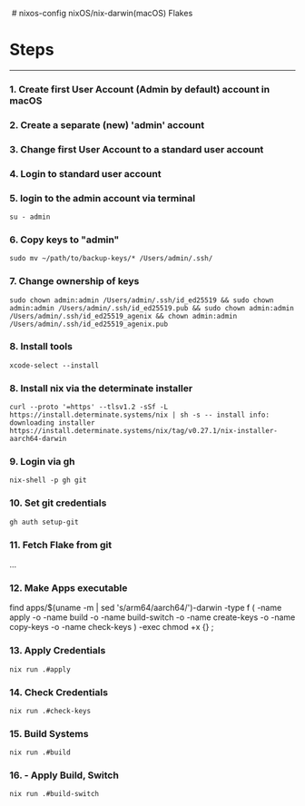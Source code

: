  # nixos-config
nixOS/nix-darwin(macOS) Flakes 

# Steps
___
### 1. Create first User Account (Admin by default) account in macOS  

### 2. Create a separate (new) 'admin' account  

### 3. Change first User Account to a standard user account

### 4. Login to standard user account

### 5. login to the admin account via terminal
`su - admin`

### 6. Copy keys to "admin"
`sudo mv ~/path/to/backup-keys/* /Users/admin/.ssh/`

### 7. Change ownership of keys
`sudo chown admin:admin /Users/admin/.ssh/id_ed25519 && sudo chown admin:admin /Users/admin/.ssh/id_ed25519.pub && sudo chown admin:admin /Users/admin/.ssh/id_ed25519_agenix && chown admin:admin /Users/admin/.ssh/id_ed25519_agenix.pub`

### 8. Install tools
`xcode-select --install`

### 8. Install nix via the determinate installer
`curl --proto '=https' --tlsv1.2 -sSf -L https://install.determinate.systems/nix | sh -s -- install
info: downloading installer https://install.determinate.systems/nix/tag/v0.27.1/nix-installer-aarch64-darwin`

### 9. Login via gh
`nix-shell -p gh git`

### 10. Set git credentials 
`gh auth setup-git`

### 11. Fetch Flake from git
...

### 12. Make Apps executable
find apps/$(uname -m | sed 's/arm64/aarch64/')-darwin -type f \( -name apply -o -name build -o -name build-switch -o -name create-keys -o -name copy-keys -o -name check-keys \) -exec chmod +x {} \; 

### 13. Apply Credentials
`nix run .#apply`

### 14. Check Credentials
`nix run .#check-keys`

### 15. Build Systems
`nix run .#build`

### 16. - Apply Build, Switch
`nix run .#build-switch`


